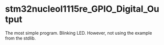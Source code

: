 # stm32nucleol1115re_GPIO_Digital_Output
The most simple program. Blinking LED. However, not using the example from the stdlib. 
